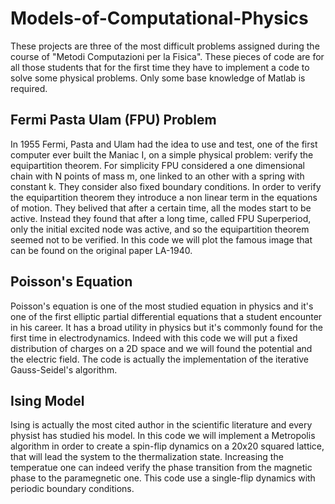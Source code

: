 # Models-of-Computational-Physics

These projects are three of the most difficult problems assigned during the course of "Metodi Computazioni per la Fisica". These pieces of code are for all those students that for the first time they have to implement a code to solve some physical problems. Only some base knowledge of Matlab is required.

## Fermi Pasta Ulam (FPU) Problem
In 1955 Fermi, Pasta and Ulam had the idea to use and test, one of the first computer ever built the Maniac I, on a simple physical problem: verify the equipartition theorem. For simplicity FPU considered a one dimensional chain with N points of mass m, one linked to an other with a spring with constant k. They consider also fixed boundary conditions.  In order to verify the equipartition theorem they introduce a non linear term in the equations of motion. They belived that after a certain time, all the modes start to be active. Instead they found that after a long time, called FPU Superperiod, only the initial excited node was active, and so the equipartition theorem seemed not to be verified.
In this code we will plot the famous image that can be found on the original paper LA-1940.


## Poisson's Equation
Poisson's equation is one of the most studied equation in physics and it's one of the first elliptic partial differential equations that a student encounter in his career. It has a broad utility in physics but it's commonly found for the first time in electrodynamics. 
Indeed with this code we will put a fixed distribution of charges on a 2D space and we will found the potential and the electric field. The code is actually the implementation of the iterative Gauss-Seidel's algorithm.

## Ising Model
Ising is actually the most cited author in the scientific literature and every physist has studied his model. In this code we will implement a Metropolis algorithm in order to create a spin-flip dynamics on a 20x20 squared lattice, that will lead the system to the thermalization state. Increasing the temperatue one can indeed verify the phase transition from the magnetic phase to the paramegnetic one. This code use a single-flip dynamics with periodic boundary conditions. 
